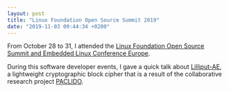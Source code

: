 ```yaml
---
layout: post
title: "Linux Foundation Open Source Summit 2019"
date: "2019-11-03 09:44:34 +0200"
---
```


From October 28 to 31, I attended the [Linux Foundation Open Source Summit and Embedded Linux Conference Europe](https://events19.linuxfoundation.org/events/open-source-summit-europe-2019/).

During this software developer events, I gave a quick talk about [Lilliput-AE](https://paclido.fr/lilliput-ae/), a lightweight cryptographic block cipher that is a result of the collaborative research project [PACLIDO](https://paclido.fr).

<script async class="speakerdeck-embed" data-id="463e6c4123614d2dad936154173c462d" data-ratio="1.77777777777778" src="//speakerdeck.com/assets/embed.js"></script>
